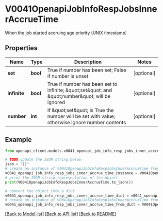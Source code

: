 # V0041OpenapiJobInfoRespJobsInnerAccrueTime

When the job started accruing age priority (UNIX timestamp)

## Properties

Name | Type | Description | Notes
------------ | ------------- | ------------- | -------------
**set** | **bool** | True if number has been set; False if number is unset | [optional] 
**infinite** | **bool** | True if number has been set to infinite; \&quot;set\&quot; and \&quot;number\&quot; will be ignored | [optional] 
**number** | **int** | If \&quot;set\&quot; is True the number will be set with value; otherwise ignore number contents | [optional] 

## Example

```python
from openapi_client.models.v0041_openapi_job_info_resp_jobs_inner_accrue_time import V0041OpenapiJobInfoRespJobsInnerAccrueTime

# TODO update the JSON string below
json = "{}"
# create an instance of V0041OpenapiJobInfoRespJobsInnerAccrueTime from a JSON string
v0041_openapi_job_info_resp_jobs_inner_accrue_time_instance = V0041OpenapiJobInfoRespJobsInnerAccrueTime.from_json(json)
# print the JSON string representation of the object
print(V0041OpenapiJobInfoRespJobsInnerAccrueTime.to_json())

# convert the object into a dict
v0041_openapi_job_info_resp_jobs_inner_accrue_time_dict = v0041_openapi_job_info_resp_jobs_inner_accrue_time_instance.to_dict()
# create an instance of V0041OpenapiJobInfoRespJobsInnerAccrueTime from a dict
v0041_openapi_job_info_resp_jobs_inner_accrue_time_from_dict = V0041OpenapiJobInfoRespJobsInnerAccrueTime.from_dict(v0041_openapi_job_info_resp_jobs_inner_accrue_time_dict)
```
[[Back to Model list]](../README.md#documentation-for-models) [[Back to API list]](../README.md#documentation-for-api-endpoints) [[Back to README]](../README.md)


